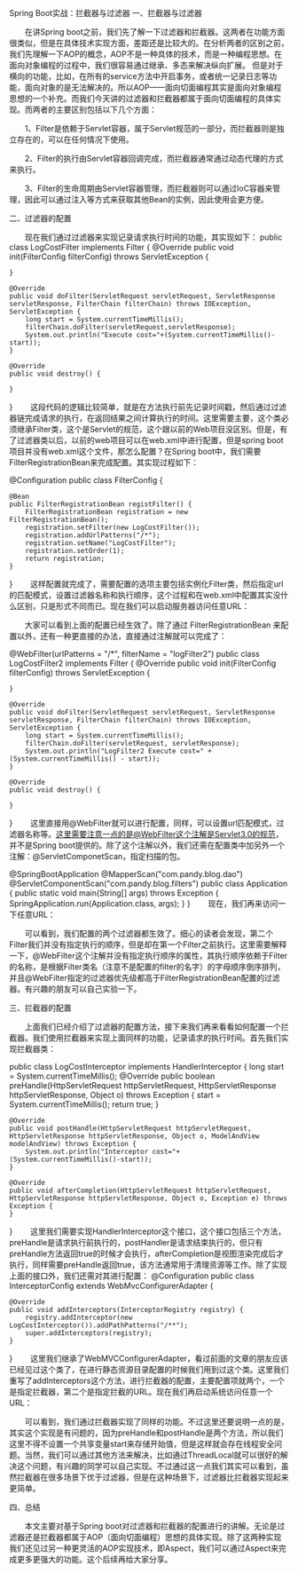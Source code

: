 Spring Boot实战：拦截器与过滤器
一、拦截器与过滤器

　　在讲Spring boot之前，我们先了解一下过滤器和拦截器。这两者在功能方面很类似，但是在具体技术实现方面，差距还是比较大的。在分析两者的区别之前，我们先理解一下AOP的概念，AOP不是一种具体的技术，而是一种编程思想。在面向对象编程的过程中，我们很容易通过继承、多态来解决纵向扩展。 但是对于横向的功能，比如，在所有的service方法中开启事务，或者统一记录日志等功能，面向对象的是无法解决的。所以AOP——面向切面编程其实是面向对象编程思想的一个补充。而我们今天讲的过滤器和拦截器都属于面向切面编程的具体实现。而两者的主要区别包括以下几个方面：

　　1、Filter是依赖于Servlet容器，属于Servlet规范的一部分，而拦截器则是独立存在的，可以在任何情况下使用。

　　2、Filter的执行由Servlet容器回调完成，而拦截器通常通过动态代理的方式来执行。

　　3、Filter的生命周期由Servlet容器管理，而拦截器则可以通过IoC容器来管理，因此可以通过注入等方式来获取其他Bean的实例，因此使用会更方便。

 

二、过滤器的配置

　　现在我们通过过滤器来实现记录请求执行时间的功能，其实现如下：
public class LogCostFilter implements Filter {
    @Override
    public void init(FilterConfig filterConfig) throws ServletException {
 
    }
 
    @Override
    public void doFilter(ServletRequest servletRequest, ServletResponse servletResponse, FilterChain filterChain) throws IOException, ServletException {
        long start = System.currentTimeMillis();
        filterChain.doFilter(servletRequest,servletResponse);
        System.out.println("Execute cost="+(System.currentTimeMillis()-start));
    }
 
    @Override
    public void destroy() {
 
    }
}
　　这段代码的逻辑比较简单，就是在方法执行前先记录时间戳，然后通过过滤器链完成请求的执行，在返回结果之间计算执行的时间。这里需要主要，这个类必须继承Filter类，这个是Servlet的规范，这个跟以前的Web项目没区别。但是，有了过滤器类以后，以前的web项目可以在web.xml中进行配置，但是spring boot项目并没有web.xml这个文件，那怎么配置？在Spring boot中，我们需要FilterRegistrationBean来完成配置。其实现过程如下：

@Configuration
public class FilterConfig {
 
    @Bean
    public FilterRegistrationBean registFilter() {
        FilterRegistrationBean registration = new FilterRegistrationBean();
        registration.setFilter(new LogCostFilter());
        registration.addUrlPatterns("/*");
        registration.setName("LogCostFilter");
        registration.setOrder(1);
        return registration;
    }
 
}
　　这样配置就完成了，需要配置的选项主要包括实例化Filter类，然后指定url的匹配模式，设置过滤器名称和执行顺序，这个过程和在web.xml中配置其实没什么区别，只是形式不同而已。现在我们可以启动服务器访问任意URL：



　　大家可以看到上面的配置已经生效了。除了通过 FilterRegistrationBean 来配置以外，还有一种更直接的办法，直接通过注解就可以完成了：

@WebFilter(urlPatterns = "/*", filterName = "logFilter2")
public class LogCostFilter2 implements Filter {
    @Override
    public void init(FilterConfig filterConfig) throws ServletException {
 
    }
 
    @Override
    public void doFilter(ServletRequest servletRequest, ServletResponse servletResponse, FilterChain filterChain) throws IOException, ServletException {
        long start = System.currentTimeMillis();
        filterChain.doFilter(servletRequest, servletResponse);
        System.out.println("LogFilter2 Execute cost=" + (System.currentTimeMillis() - start));
    }
 
    @Override
    public void destroy() {
 
    }
}
　　这里直接用@WebFilter就可以进行配置，同样，可以设置url匹配模式，过滤器名称等。这里需要注意一点的是@WebFilter这个注解是Servlet3.0的规范，并不是Spring boot提供的。除了这个注解以外，我们还需在配置类中加另外一个注解：@ServletComponetScan，指定扫描的包。

@SpringBootApplication
@MapperScan("com.pandy.blog.dao")
@ServletComponentScan("com.pandy.blog.filters")
public class Application {
    public static void main(String[] args) throws Exception {
        SpringApplication.run(Application.class, args);
    }
}
　　现在，我们再来访问一下任意URL：



　　可以看到，我们配置的两个过滤器都生效了。细心的读者会发现，第二个Filter我们并没有指定执行的顺序，但是却在第一个Filter之前执行。这里需要解释一下，@WebFilter这个注解并没有指定执行顺序的属性，其执行顺序依赖于Filter的名称，是根据Filter类名（注意不是配置的filter的名字）的字母顺序倒序排列，并且@WebFilter指定的过滤器优先级都高于FilterRegistrationBean配置的过滤器。有兴趣的朋友可以自己实验一下。

 

三、拦截器的配置

 　　上面我们已经介绍了过滤器的配置方法，接下来我们再来看看如何配置一个拦截器。我们使用拦截器来实现上面同样的功能，记录请求的执行时间。首先我们实现拦截器类：

public class LogCostInterceptor implements HandlerInterceptor {
    long start = System.currentTimeMillis();
    @Override
    public boolean preHandle(HttpServletRequest httpServletRequest, HttpServletResponse httpServletResponse, Object o) throws Exception {
        start = System.currentTimeMillis();
        return true;
    }
 
    @Override
    public void postHandle(HttpServletRequest httpServletRequest, HttpServletResponse httpServletResponse, Object o, ModelAndView modelAndView) throws Exception {
        System.out.println("Interceptor cost="+(System.currentTimeMillis()-start));
    }
 
    @Override
    public void afterCompletion(HttpServletRequest httpServletRequest, HttpServletResponse httpServletResponse, Object o, Exception e) throws Exception {
    }
}
　　这里我们需要实现HandlerInterceptor这个接口，这个接口包括三个方法，preHandle是请求执行前执行的，postHandler是请求结束执行的，但只有preHandle方法返回true的时候才会执行，afterCompletion是视图渲染完成后才执行，同样需要preHandle返回true，该方法通常用于清理资源等工作。除了实现上面的接口外，我们还需对其进行配置：
@Configuration
public class InterceptorConfig extends WebMvcConfigurerAdapter {
 
    @Override
    public void addInterceptors(InterceptorRegistry registry) {
        registry.addInterceptor(new LogCostInterceptor()).addPathPatterns("/**");
        super.addInterceptors(registry);
    }
}
　　这里我们继承了WebMVCConfigurerAdapter，看过前面的文章的朋友应该已经见过这个类了，在进行静态资源目录配置的时候我们用到过这个类。这里我们重写了addInterceptors这个方法，进行拦截器的配置，主要配置项就两个，一个是指定拦截器，第二个是指定拦截的URL。现在我们再启动系统访问任意一个URL：



 　　可以看到，我们通过拦截器实现了同样的功能。不过这里还要说明一点的是，其实这个实现是有问题的，因为preHandle和postHandle是两个方法，所以我们这里不得不设置一个共享变量start来存储开始值，但是这样就会存在线程安全问题。当然，我们可以通过其他方法来解决，比如通过ThreadLocal就可以很好的解决这个问题，有兴趣的同学可以自己实现。不过通过这一点我们其实可以看到，虽然拦截器在很多场景下优于过滤器，但是在这种场景下，过滤器比拦截器实现起来更简单。

 

四、总结

　　本文主要对基于Spring boot对过滤器和拦截器的配置进行的讲解。无论是过滤器还是拦截器都属于AOP（面向切面编程）思想的具体实现。除了这两种实现我们还见过另一种更灵活的AOP实现技术，即Aspect，我们可以通过Aspect来完成更多更强大的功能。这个后续再给大家分享。